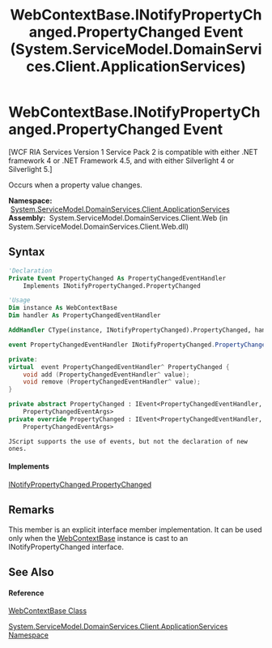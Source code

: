 ﻿---
title: WebContextBase.INotifyPropertyChanged.PropertyChanged Event (System.ServiceModel.DomainServices.Client.ApplicationServices)
TOCTitle: INotifyPropertyChanged.PropertyChanged Event
ms:assetid: E:System.ServiceModel.DomainServices.Client.ApplicationServices.WebContextBase.System#ComponentModel#INotifyPropertyChanged#PropertyChanged
ms:mtpsurl: https://msdn.microsoft.com/en-us/library/Ff457811(v=VS.91)
ms:contentKeyID: 28898923
ms.date: 01/27/2012
mtps_version: v=VS.91
f1_keywords:
- System.ServiceModel.DomainServices.Client.ApplicationServices.WebContextBase.INotifyPropertyChanged.PropertyChanged
dev_langs:
- CSharp
- JScript
- VB
- FSharp
- c++
api_location:
- System.ServiceModel.DomainServices.Client.Web.dll
api_name:
- System.ServiceModel.DomainServices.Client.ApplicationServices.WebContextBase.add_PropertyChanged
- System.ServiceModel.DomainServices.Client.ApplicationServices.WebContextBase.PropertyChanged
- System.ServiceModel.DomainServices.Client.ApplicationServices.WebContextBase.remove_PropertyChanged
api_type:
- Managed
topic_type:
- apiref
- kbSyntax
product_family_name: VS
ROBOTS: INDEX,FOLLOW
---

# WebContextBase.INotifyPropertyChanged.PropertyChanged Event

\[WCF RIA Services Version 1 Service Pack 2 is compatible with either .NET framework 4 or .NET Framework 4.5, and with either Silverlight 4 or Silverlight 5.\]

Occurs when a property value changes.

**Namespace:**  [System.ServiceModel.DomainServices.Client.ApplicationServices](ff457765\(v=vs.91\).md)  
**Assembly:**  System.ServiceModel.DomainServices.Client.Web (in System.ServiceModel.DomainServices.Client.Web.dll)

## Syntax

``` vb
'Declaration
Private Event PropertyChanged As PropertyChangedEventHandler
    Implements INotifyPropertyChanged.PropertyChanged
```

``` vb
'Usage
Dim instance As WebContextBase
Dim handler As PropertyChangedEventHandler

AddHandler CType(instance, INotifyPropertyChanged).PropertyChanged, handler
```

``` csharp
event PropertyChangedEventHandler INotifyPropertyChanged.PropertyChanged
```

``` c++
private:
virtual  event PropertyChangedEventHandler^ PropertyChanged {
    void add (PropertyChangedEventHandler^ value);
    void remove (PropertyChangedEventHandler^ value);
}
```

``` fsharp
private abstract PropertyChanged : IEvent<PropertyChangedEventHandler,
    PropertyChangedEventArgs>
private override PropertyChanged : IEvent<PropertyChangedEventHandler,
    PropertyChangedEventArgs>
```

``` jscript
JScript supports the use of events, but not the declaration of new ones.
```

#### Implements

[INotifyPropertyChanged.PropertyChanged](https://msdn.microsoft.com/en-us/library/ms133023)  

## Remarks

This member is an explicit interface member implementation. It can be used only when the [WebContextBase](ff457966\(v=vs.91\).md) instance is cast to an INotifyPropertyChanged interface.

## See Also

#### Reference

[WebContextBase Class](ff457966\(v=vs.91\).md)

[System.ServiceModel.DomainServices.Client.ApplicationServices Namespace](ff457765\(v=vs.91\).md)

